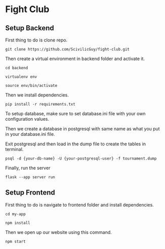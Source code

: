 # Fight Club

## Setup Backend

First thing to do is clone repo.

```git clone https://github.com/ScivilicGuy/fight-club.git```

Then create a virtual environment in backend folder and activate it.

```cd backend```

```virtualenv env```

```source env/bin/activate```

Then we install dependencies.

```pip install -r requirements.txt```

To setup database, make sure to set database.ini file with your own configuration values. 

Then we create a database in postgresql with same name as what you put in your database.ini file.

Exit postgresql and then load in the dump file to create the tables in terminal.

```psql -d {your-db-name} -U {your-postgresql-user} -f tournament.dump```

Finally, run the server

```flask --app server run```


## Setup Frontend

First thing to do is navigate to frontend folder and install dependencies.

```cd my-app```

```npm install```

Then we open up our website using this command.

```npm start```


